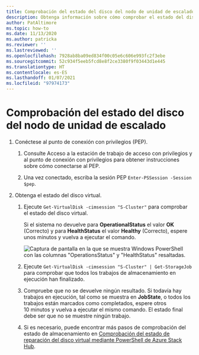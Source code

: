 ```yaml
---
title: Comprobación del estado del disco del nodo de unidad de escalado
description: Obtenga información sobre cómo comprobar el estado del disco del nodo de unidad de escalado.
author: PatAltimore
ms.topic: how-to
ms.date: 11/13/2020
ms.author: patricka
ms.reviewer: ''
ms.lastreviewed: ''
ms.openlocfilehash: 7928ab8ba09ed834f00c05e6c606e993fc2f3ebe
ms.sourcegitcommit: 52c934f5eeb5fcd8e8f2ce3380f9f03443d1e445
ms.translationtype: HT
ms.contentlocale: es-ES
ms.lasthandoff: 01/07/2021
ms.locfileid: "97974173"
---
```

# <a name="verifying-scale-unit-node-disk-health"></a>Comprobación del estado del disco del nodo de unidad de escalado

1.  Conéctese al punto de conexión con privilegios (PEP).

    1.  Consulte Acceso a la estación de trabajo de acceso con privilegios y al punto de conexión con privilegios para obtener instrucciones sobre cómo conectarse al PEP.

    1.  Una vez conectado, escriba la sesión PEP `Enter-PSSession -Session $pep`.

2.  Obtenga el estado del disco virtual.

    1.  Ejecute `Get-VirtualDisk -cimsession "S-Cluster"` para comprobar el estado del disco virtual.

        Si el sistema no devuelve para **OperationalStatus** el valor **OK** (Correcto) y para **HealthStatus** el valor **Healthy** (Correcto), espere unos minutos y vuelva a ejecutar el comando.
        
        ![Captura de pantalla en la que se muestra Windows PowerShell con las columnas "OperationsStatus" y "HealthStatus" resaltadas.](media/image-57.png)
        
    1.  Ejecute `Get-VirtualDisk -cimsession "S-Cluster" | Get-StorageJob` para comprobar que todos los trabajos de almacenamiento en ejecución han finalizado.
    
    1.  Compruebe que no se devuelve ningún resultado. Si todavía hay trabajos en ejecución, tal como se muestra en **JobState**, o todos los trabajos están marcados como completados, espere otros 10 minutos y vuelva a ejecutar el mismo comando. El estado final debe ser que no se muestre ningún trabajo.
    
    1.  Si es necesario, puede encontrar más pasos de comprobación del estado de almacenamiento en [Comprobación del estado de reparación del disco virtual mediante PowerShell de Azure Stack Hub](../../operator/azure-stack-replace-disk.md#check-the-status-of-virtual-disk-repair-using-azure-stack-hub-powershell).
        
